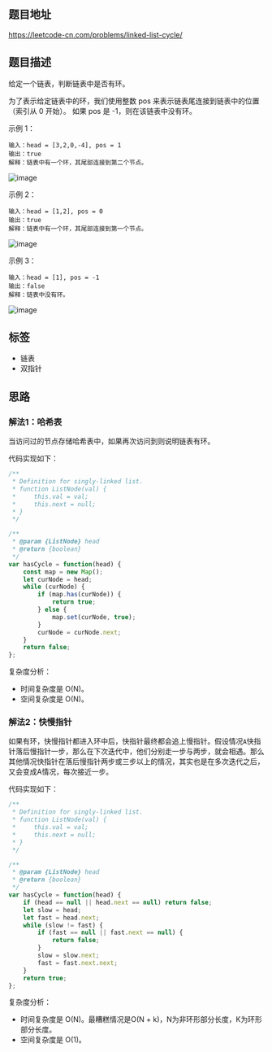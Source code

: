 ## 题目地址

https://leetcode-cn.com/problems/linked-list-cycle/

## 题目描述

给定一个链表，判断链表中是否有环。

为了表示给定链表中的环，我们使用整数 pos 来表示链表尾连接到链表中的位置（索引从 0 开始）。 如果 pos 是 -1，则在该链表中没有环。

示例 1：
```
输入：head = [3,2,0,-4], pos = 1
输出：true
解释：链表中有一个环，其尾部连接到第二个节点。
```

![image](https://assets.leetcode-cn.com/aliyun-lc-upload/uploads/2018/12/07/circularlinkedlist.png)

示例 2：
```
输入：head = [1,2], pos = 0
输出：true
解释：链表中有一个环，其尾部连接到第一个节点。
```

![image](https://assets.leetcode-cn.com/aliyun-lc-upload/uploads/2018/12/07/circularlinkedlist_test2.png)

示例 3：
```
输入：head = [1], pos = -1
输出：false
解释：链表中没有环。
```

![image](https://assets.leetcode-cn.com/aliyun-lc-upload/uploads/2018/12/07/circularlinkedlist_test3.png)

## 标签

- 链表
- 双指针

## 思路

### 解法1：哈希表

当访问过的节点存储哈希表中，如果再次访问到则说明链表有环。

代码实现如下：
```javascript
/**
 * Definition for singly-linked list.
 * function ListNode(val) {
 *     this.val = val;
 *     this.next = null;
 * }
 */

/**
 * @param {ListNode} head
 * @return {boolean}
 */
var hasCycle = function(head) {
    const map = new Map();
    let curNode = head;
    while (curNode) {
        if (map.has(curNode)) {
            return true;
        } else {
            map.set(curNode, true);
        }
        curNode = curNode.next;
    }
    return false;
};
```

复杂度分析：

- 时间复杂度是 O(N)。
- 空间复杂度是 O(N)。

### 解法2：快慢指针

如果有环，快慢指针都进入环中后，快指针最终都会追上慢指针。假设情况`A`快指针落后慢指针一步，那么在下次迭代中，他们分别走一步与两步，就会相遇。那么其他情况快指针在落后慢指针两步或三步以上的情况，其实也是在多次迭代之后，又会变成A情况，每次接近一步。

代码实现如下：
```javascript
/**
 * Definition for singly-linked list.
 * function ListNode(val) {
 *     this.val = val;
 *     this.next = null;
 * }
 */

/**
 * @param {ListNode} head
 * @return {boolean}
 */
var hasCycle = function(head) {
    if (head == null || head.next == null) return false;
    let slow = head;
    let fast = head.next;
    while (slow != fast) {
        if (fast == null || fast.next == null) {
            return false;
        }
        slow = slow.next;
        fast = fast.next.next;
    }
    return true;
};
```

复杂度分析：

- 时间复杂度是 O(N)。最糟糕情况是O(N + k)，N为非环形部分长度，K为环形部分长度。
- 空间复杂度是 O(1)。

